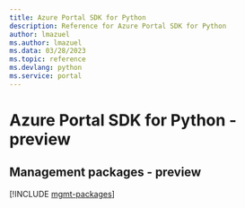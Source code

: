 ```yaml
---
title: Azure Portal SDK for Python
description: Reference for Azure Portal SDK for Python
author: lmazuel
ms.author: lmazuel
ms.data: 03/28/2023
ms.topic: reference
ms.devlang: python
ms.service: portal
---
```

# Azure Portal SDK for Python - preview

## Management packages - preview
[!INCLUDE [mgmt-packages](portal-mgmt-index.md)]